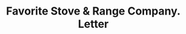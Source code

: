 ---
doi: 10.7916/D8ST91ZT
date_other: '1914'
date_other_textual: '1914'
form: correspondence
genre:
- Letters (correspondence)
name:
- Favorite Stove & Range Company
object_in_context_url: https://biggert.cul.columbia.edu/items/view/ave_biggert_01319
subject_hierarchical_geographic:
- Piqua, Ohio, United States
subject_name:
- Favorite Stove & Range Company
title: Favorite Stove & Range Company. Letter
sort_title: Favorite Stove & Range Company. Letter
call_number: ave_biggert_01319
coordinates:
- 40.1475,-84.24805555555555
pid: ave_biggert_01319
identifiers: ave_biggert_01319
canvas_id: ldpd:396581
permalink: "/items/ave_biggert_01319/"
layout: iiif-image-page
---